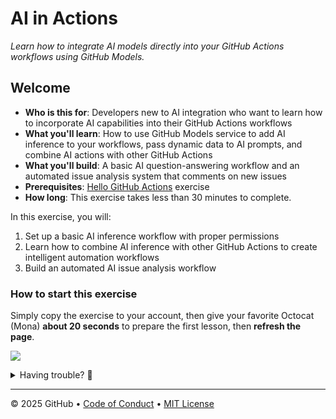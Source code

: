 # AI in Actions

_Learn how to integrate AI models directly into your GitHub Actions workflows using GitHub Models._

## Welcome

- **Who is this for**: Developers new to AI integration who want to learn how to incorporate AI capabilities into their GitHub Actions workflows
- **What you'll learn**: How to use GitHub Models service to add AI inference to your workflows, pass dynamic data to AI prompts, and combine AI actions with other GitHub Actions
- **What you'll build**: A basic AI question-answering workflow and an automated issue analysis system that comments on new issues
- **Prerequisites**: [Hello GitHub Actions](https://github.com/skills-dev/hello-github-actions) exercise
- **How long**: This exercise takes less than 30 minutes to complete.

In this exercise, you will:

1. Set up a basic AI inference workflow with proper permissions
1. Learn how to combine AI inference with other GitHub Actions to create intelligent automation workflows
1. Build an automated AI issue analysis workflow

### How to start this exercise

Simply copy the exercise to your account, then give your favorite Octocat (Mona) **about 20 seconds** to prepare the first lesson, then **refresh the page**.

[![](https://img.shields.io/badge/Copy%20Exercise-%E2%86%92-1f883d?style=for-the-badge&logo=github&labelColor=197935)](https://github.com/new?template_owner=FidelusAleksander&template_name=ai-in-actions&owner=%40me&name=skills-ai-in-actions&description=Exercise:+AI+in+Actions&visibility=public)

<details>
<summary>Having trouble? 🤷</summary><br/>

When copying the exercise, we recommend the following settings:

- For owner, choose your personal account or an organization to host the repository.

- We recommend creating a public repository, since private repositories will use Actions minutes.

If the exercise isn't ready in 20 seconds, please check the [Actions](../../actions) tab.

- Check to see if a job is running. Sometimes it simply takes a bit longer.

- If the page shows a failed job, please submit an issue. Nice, you found a bug! 🐛

</details>

---

&copy; 2025 GitHub &bull; [Code of Conduct](https://www.contributor-covenant.org/version/2/1/code_of_conduct/code_of_conduct.md) &bull; [MIT License](https://gh.io/mit)
